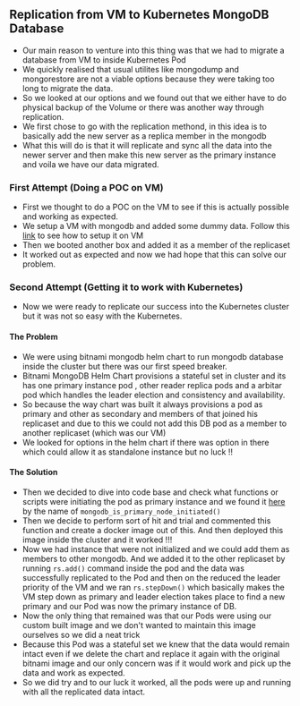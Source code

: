 ## Replication from VM to Kubernetes MongoDB Database

- Our main reason to venture into this thing was that we had to migrate a database from VM to inside Kubernetes Pod
- We quickly realised that usual utilites like mongodump and mongorestore are not a viable options because they were taking too long to migrate the data. 
- So we looked at our options and we found out that we either have to do physical backup of the Volume or there was another way through replication.
- We first chose to go with the replication methond, in this idea is to basically add the new server as a replica member in the mongodb
- What this will do is that it will replicate and sync all the data into the newer server and then make this new server as the primary instance and voila we have our data migrated.

### First Attempt (Doing a POC on VM)

- First we thought to do a POC on the VM to see if this is actually possible and working as expected. 
- We setup a VM with mongodb and added some dummy data. Follow this [link](../replication/README.md) to see how to setup it on VM
- Then we booted another box and added it as a member of the replicaset
- It worked out as expected and now we had hope that this can solve our problem.

### Second Attempt (Getting it to work with Kubernetes)

- Now we were ready to replicate our success into the Kubernetes cluster but it was not so easy with the Kubernetes.

#### The Problem

- We were using bitnami mongodb helm chart to run mongodb database inside the cluster but there was our first speed breaker.
- Bitnami MongoDB Helm Chart provisions a stateful set in cluster and its has one primary instance pod , other reader replica pods and a arbitar pod which handles the leader election and consistency and availability.
- So because the way chart was built it always provisions a pod as primary and other as secondary and members of that joined his replicaset and due to this we could not add this DB pod as a member to another replicaset (which was our VM)
- We looked for options in the helm chart if there was option in there which could allow it as standalone instance but no luck !!

#### The Solution

- Then we decided to dive into code base and check what functions or scripts were initiating the pod as primary instance and we found it [here](https://github.com/bitnami/containers/blob/main/bitnami/mongodb/5.0/debian-11/rootfs/opt/bitnami/scripts/libmongodb.sh) by the name of `mongodb_is_primary_node_initiated()`
- Then we decide to perform sort of hit and trial and commented this function and create a docker image out of this. And then deployed this image inside the cluster and it worked !!!
- Now we had instance that were not initialized and we could add them as members to other mongodb. And we added it to the other replicaset by running `rs.add()` command inside the pod and the data was successfully replicated to the Pod and then on the reduced the leader priority of the VM and we ran `rs.stepDown()` which basically makes the VM step down as primary and leader election takes place to find a new primary and our Pod was now the primary instance of DB.
- Now the only thing that remained was that our Pods were using our custom built image and we don't wanted to maintain this image ourselves so we did a neat trick 
- Because this Pod was a stateful set we knew that the data would remain intact even if we delete the chart and replace it again with the original bitnami image and our only concern was if it would work and pick up the data and work as expected.
- So we did try and to our luck it worked, all the pods were up and running with all the replicated data intact. 


